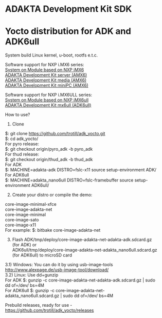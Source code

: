 # ADAKTA Development Kit SDK 

# Yocto distribution for ADK and ADK6ull

System build Linux kernel, u-boot, rootfs e.t.c.

Software support for NXP i.MX6 series:  
<a href="https://adakta.ru/eng/products/system-on-module-ADAKTA-mx6-iMX6">System on Module based on NXP iMX6<a>  
<a href="https://adakta.ru/eng/products/ADAKTA-AMX6-server">ADAKTA Development Kit server (AMX6)<a>  
<a href="https://adakta.ru/eng/products/ADAKTA-AMX6-media">ADAKTA Development Kit media (AMX6)<a>  
<a href="https://adakta.ru/eng/products/ADAKTA-AMX6-miniPC">ADAKTA Development Kit miniPC (AMX6)<a>  
  
Software support for NXP i.MX6ULL series:  
<a href="https://adakta.ru/eng/products/system-on-module-ADAKTA-iMX6ull-nano6">System on Module based on NXP iMX6ull<a>  
<a href="https://adakta.ru/eng/products/ADK-board-ADAKTA-mx6ull">ADAKTA Development Kit mx6ull (ADK6ull)<a>  
  
How to use?  

1) Clone

$: git clone https://github.com/trotill/adk_yocto.git  
$: cd adk_yocto/  
For pyro release:  
$: git checkout origin/pyro_adk -b pyro_adk  
For thud release:  
$: git checkout origin/thud_adk -b thud_adk  
For ADK  
$: MACHINE=adakta-adk DISTRO=fslc-x11 source setup-environment ADK/  
For ADK6ull  
$: MACHINE=adakta_nano6ull DISTRO=fslc-framebuffer source setup-environment ADK6ull/  

2) Create your distro or compile the demo:

core-image-minimal-xfce  
core-image-adakta-net  
core-image-minimal  
core-image-sato  
core-image-x11  
For example: 
$: bitbake core-image-adakta-net  

3) Flash ADK/tmp/deploy/core-image-adakta-net-adakta-adk.sdcard.gz (for ADK) or  
     ADK6ull/tmp/deploy/core-image-adakta-net-adakta_nano6ull.sdcard.gz (for ADK6ull) to microSD card  

3.1) Windows: You can do it by using usb-image-tools
http://www.alexpage.de/usb-image-tool/download/  
3.2) Linux: Use dd+gunzip  
For ADK     $: gunzip -c core-image-adakta-net-adakta-adk.sdcard.gz | sudo dd of=/dev/<you device> bs=4M  
For ADK6ull $: gunzip -c core-image-adakta-net-adakta_nano6ull.sdcard.gz | sudo dd of=/dev/<you device> bs=4M  
 
Prebuild releases, ready for use - https://github.com/trotill/adk_yocto/releases